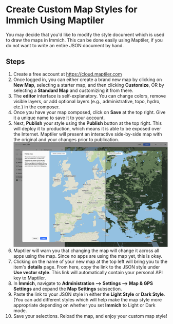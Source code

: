 # Create Custom Map Styles for Immich Using Maptiler

You may decide that you'd like to modify the style document which is used to draw the maps in Immich. This can be done easily using Maptiler, if you do not want to write an entire JSON document by hand.

## Steps

1. Create a free account at https://cloud.maptiler.com
2. Once logged in, you can either create a brand new map by clicking on **New Map**, selecting a starter map, and then clicking **Customize**, OR by selecting a **Standard Map** and customizing it from there.
3. The **editor** interface is self-explanatory. You can change colors, remove visible layers, or add optional layers (e.g., administrative, topo, hydro, etc.) in the composer.
4. Once you have your map composed, click on **Save** at the top right. Give it a unique name to save it to your account.
5. Next, **Publish** your style using the **Publish** button at the top right. This will deploy it to production, which means it is able to be exposed over the Internet. Maptiler will present an interactive side-by-side map with the original and your changes prior to publication.<br/>![Maptiler Publication Settings](img/immich_map_styles_publish.png)
6. Maptiler will warn you that changing the map will change it across all apps using the map. Since no apps are using the map yet, this is okay.
7. Clicking on the name of your new map at the top left will bring you to the item's **details** page. From here, copy the link to the JSON style under **Use vector style**. This link will automatically contain your personal API key to Maptiler.
8. In **Immich**, navigate to **Administration --> Settings --> Map & GPS Settings** and expand the **Map Settings** subsection.
9. Paste the link to your JSON style in either the **Light Style** or **Dark Style**. (You can add different styles which will help make the map style more appropriate depending on whether you set **Immich** to Light or Dark mode.
10. Save your selections. Reload the map, and enjoy your custom map style!
